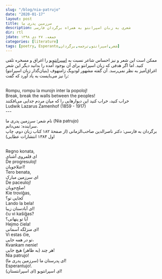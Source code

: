```yaml
---
slug: "/blog/nia-patrujo"
date: "2020-01-17"
layout: post
title: سرزمین پدری ما
description: شعری به زبان اسپرانتو به همراه برگردان فارسی
dir: rtl
jdate: جمعه، ۲۷ دی ۱۳۹۸
categories: [literature]
tags: [poetry, Esperanto,شعر,اسپرانتو,ترجمه,برگردان]
---
```


ممکن است این شعر و نیز احساس شاعر نسبت به [اسپرانتویو](https://fa.wikipedia.org/wiki/%D8%A7%D8%B3%D9%BE%D8%B1%D8%A7%D9%86%D8%AA%D9%88%DB%8C%D9%88) را اغراق و مسخره تلقی کنید. اما اگر هدفی که زبان اسپرانتو برای آن بوجود آمده را بدانید دیگر این شعر اغراق‌آمیز به نظر نمی‌رسد. آن گفته مشهور لودویگ زامنهوف (بنیان‌گذار زبان اسپرانتو) را نیز می‌بایست به یاد آورد که گفت:<br><br>
<div class="ltr">
Rompu, rompu la murojn inter la popoloj!<br>
Break, break the walls between the peoples!
</div>
خراب کنید، خراب کنید این دیوارهایی را که میان مردم جدایی می‌افکنند<br>
<div class="ltr">
Ludwik Lazarus Zamenhof (1859 - 1917)
</div>
---

نام شعر: سرزمین پدری ما (Nia patrujo)<br>
سراینده: نمی‌دانم.<br>
برگردان به فارسی: دکتر ناصرالدین صاحب‌الزمانی (از صفحهٔ ۱۸۲ کتاب زبان دوم، چاپ اول ۱۳۸۴ انتشارات عطایی)<br>
<br>

<div class="ltr">
Regno konata,
</div>
ای قلمروی آشنایِ<br>
<div class="ltr">
De progresuloj!
</div>
اعتلاجویان!<br>
<div class="ltr">
Tero benata,
</div>
ای سرزمین مبارکِ<br>
<div class="ltr">
De paceuloj!
</div>
صلح‌جویان!<br>
<div class="ltr">
Kie troviĝas,
</div>
کجایی تو؟<br>
<div class="ltr">
Lando la bela!
</div>
ای آبادستان زیبا! <br>
<div class="ltr">
ĉu vi kaŝiĝas?
</div>
آیا تو پنهانی؟<br>
<div class="ltr">
Hejmo ĉiela!
</div>
ای منزلگه آسمانی!<br>
<div class="ltr">
Vi estas ĉie,
</div>
تو در همه جایی،<br>
<div class="ltr">
Kvankam nenie!
</div>
هر چند (به ظاهر) هیچ جایی!<br>
<div class="ltr">
Nia patrujo!
</div> 
ای پدرستان ما (سرزمین پدری ما)!<br>
<div class="ltr">
Esperantujo!.
</div>
ای اسپرانتویو (ای اسپرانتستان)!<br>